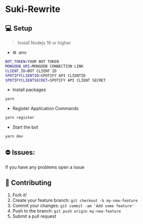 # Suki-Rewrite


## 💻 Setup

> Install Nodejs 16 or higher

- ⚙️ .env
```bash
BOT_TOKEN=YOUR BOT TOKEN
MONGODB_URI=MONGODB CONNECTION LINK
CLIENT_ID=BOT CLIENT ID
SPOTIFYCLIENTID=SPOTIFY API CLIENTID
SPOTIFYCLIENTSECRET=SPOTIFY API CLIENT SECRET
```

- Install packages
```bash
yarn
```

- Register Application Commands
```bash
yarn register
```

- Start the bot
```bash
yarn dev
```

## ⛔ Issues:
If you have any problems open a issue

## 🚀 Contributing

1. Fork it!
2. Create your feature branch: `git checkout -b my-new-feature`
3. Commit your changes: `git commit -am 'Add some feature'`
4. Push to the branch: `git push origin my-new-feature`
5. Submit a pull request
